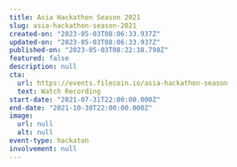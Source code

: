 ```yaml
---
title: Asia Hackathon Season 2021
slug: asia-hackathon-season-2021
created-on: "2023-05-03T08:06:33.937Z"
updated-on: "2023-05-03T08:06:33.937Z"
published-on: "2023-05-03T08:22:38.798Z"
featured: false
description: null
cta:
  url: https://events.filecoin.io/asia-hackathon-season
  text: Watch Recording
start-date: "2021-07-31T22:00:00.000Z"
end-date: "2021-10-30T22:00:00.000Z"
image:
  url: null
  alt: null
event-type: hackaton
involvement: null
---
```

